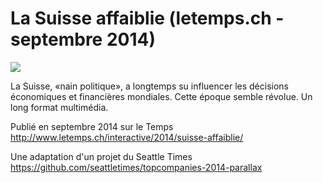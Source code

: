 La Suisse affaiblie (letemps.ch - septembre 2014)
==================

![](http://www.letemps.ch/rw/Le_Temps/Quotidien/2014/09/24/Suisse/Textes/suisse--672x359.jpg)

La Suisse, «nain politique», a longtemps su influencer les décisions économiques et financières mondiales. Cette époque semble révolue. Un long format multimédia. 

Publié en septembre 2014 sur le Temps
http://www.letemps.ch/interactive/2014/suisse-affaiblie/


Une adaptation d'un projet du Seattle Times 
https://github.com/seattletimes/topcompanies-2014-parallax



